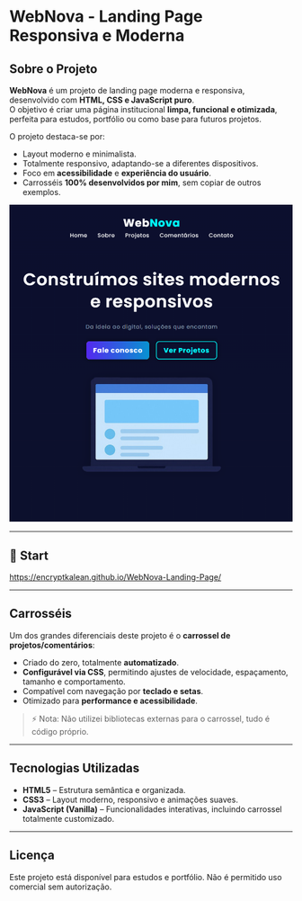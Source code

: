 # WebNova - Landing Page Responsiva e Moderna

## Sobre o Projeto

**WebNova** é um projeto de landing page moderna e responsiva, desenvolvido com **HTML, CSS e JavaScript puro**.  
O objetivo é criar uma página institucional **limpa, funcional e otimizada**, perfeita para estudos, portfólio ou como base para futuros projetos.

O projeto destaca-se por:

- Layout moderno e minimalista.
- Totalmente responsivo, adaptando-se a diferentes dispositivos.
- Foco em **acessibilidade** e **experiência do usuário**.
- Carrosséis **100% desenvolvidos por mim**, sem copiar de outros exemplos.

![WebNova Preview](https://github.com/EncryptKalean/WebNova-Landing-Page/blob/main/src/imagens/preview.webp?raw=true)

---

## 🚀 Start

https://encryptkalean.github.io/WebNova-Landing-Page/

---

## Carrosséis

Um dos grandes diferenciais deste projeto é o **carrossel de projetos/comentários**:

- Criado do zero, totalmente **automatizado**.
- **Configurável via CSS**, permitindo ajustes de velocidade, espaçamento, tamanho e comportamento.
- Compatível com navegação por **teclado e setas**.
- Otimizado para **performance e acessibilidade**.

> ⚡ Nota: Não utilizei bibliotecas externas para o carrossel, tudo é código próprio.

---

## Tecnologias Utilizadas

- **HTML5** – Estrutura semântica e organizada.
- **CSS3** – Layout moderno, responsivo e animações suaves.
- **JavaScript (Vanilla)** – Funcionalidades interativas, incluindo carrossel totalmente customizado.

---

## Licença

Este projeto está disponível para estudos e portfólio. Não é permitido uso comercial sem autorização.